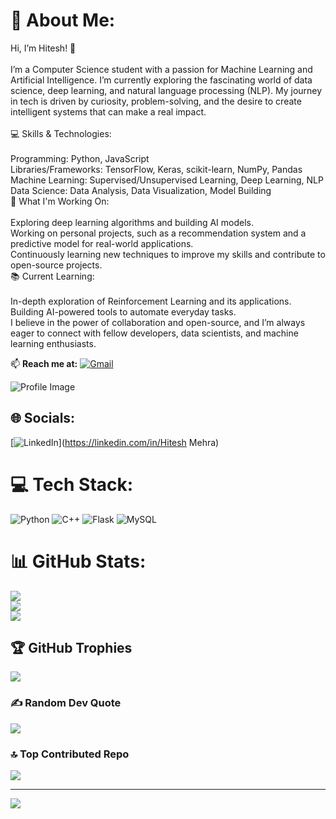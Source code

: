 

# 💫 About Me:
Hi, I’m Hitesh! 👋<br><br>I’m a Computer Science student with a passion for Machine Learning and Artificial Intelligence. I’m currently exploring the fascinating world of data science, deep learning, and natural language processing (NLP). My journey in tech is driven by curiosity, problem-solving, and the desire to create intelligent systems that can make a real impact.<br><br>💻 Skills & Technologies:<br><br>Programming: Python, JavaScript<br>Libraries/Frameworks: TensorFlow, Keras, scikit-learn, NumPy, Pandas<br>Machine Learning: Supervised/Unsupervised Learning, Deep Learning, NLP<br>Data Science: Data Analysis, Data Visualization, Model Building<br>🚀 What I'm Working On:<br><br>Exploring deep learning algorithms and building AI models.<br>Working on personal projects, such as a recommendation system and a predictive model for real-world applications.<br>Continuously learning new techniques to improve my skills and contribute to open-source projects.<br>📚 Current Learning:<br><br>In-depth exploration of Reinforcement Learning and its applications.<br>Building AI-powered tools to automate everyday tasks.<br>I believe in the power of collaboration and open-source, and I’m always eager to connect with fellow developers, data scientists, and machine learning enthusiasts.


📫 **Reach me at:** [![Gmail](https://img.shields.io/badge/-Gmail-%23D14836?logo=gmail&logoColor=white)](mailto:mehrahitesh2006@gmail.com)

![Profile Image](https://user-images.githubusercontent.com/74038190/225813708-98b745f2-7d22-48cf-9150-083f1b00d6c9.gif)


## 🌐 Socials:
[![LinkedIn](https://img.shields.io/badge/LinkedIn-%230077B5.svg?logo=linkedin&logoColor=white)](https://linkedin.com/in/Hitesh Mehra) 

# 💻 Tech Stack:
![Python](https://img.shields.io/badge/python-3670A0?style=for-the-badge&logo=python&logoColor=ffdd54) ![C++](https://img.shields.io/badge/c++-%2300599C.svg?style=for-the-badge&logo=c%2B%2B&logoColor=white) ![Flask](https://img.shields.io/badge/flask-%23000.svg?style=for-the-badge&logo=flask&logoColor=white) ![MySQL](https://img.shields.io/badge/mysql-4479A1.svg?style=for-the-badge&logo=mysql&logoColor=white)
# 📊 GitHub Stats:
![](https://github-readme-stats.vercel.app/api?username=CoderKing246&theme=dark&hide_border=false&include_all_commits=false&count_private=false)<br/>
![](https://github-readme-streak-stats.herokuapp.com/?user=CoderKing246&theme=dark&hide_border=false)<br/>
![](https://github-readme-stats.vercel.app/api/top-langs/?username=CoderKing246&theme=dark&hide_border=false&include_all_commits=false&count_private=false&layout=compact)

## 🏆 GitHub Trophies
![](https://github-profile-trophy.vercel.app/?username=CoderKing246&theme=radical&no-frame=false&no-bg=false&margin-w=4)

### ✍️ Random Dev Quote
![](https://quotes-github-readme.vercel.app/api?type=horizontal&theme=radical)

### 🔝 Top Contributed Repo
![](https://github-contributor-stats.vercel.app/api?username=CoderKing246&limit=5&theme=dark&combine_all_yearly_contributions=true)

---
[![](https://visitcount.itsvg.in/api?id=CoderKing246&icon=0&color=0)](https://visitcount.itsvg.in)

<!-- Proudly created with GPRM ( https://gprm.itsvg.in ) -->
